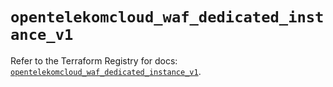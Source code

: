 # `opentelekomcloud_waf_dedicated_instance_v1`

Refer to the Terraform Registry for docs: [`opentelekomcloud_waf_dedicated_instance_v1`](https://registry.terraform.io/providers/opentelekomcloud/opentelekomcloud/1.36.23/docs/resources/waf_dedicated_instance_v1).
